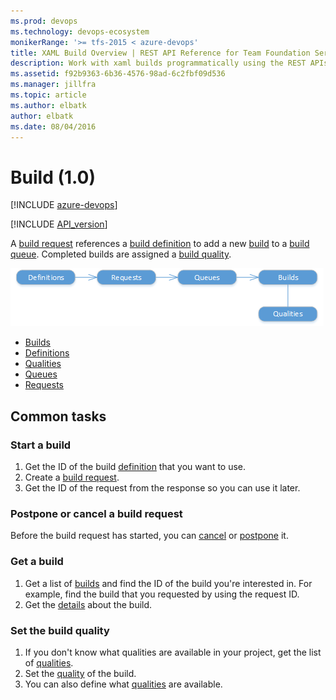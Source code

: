 ```yaml
---
ms.prod: devops
ms.technology: devops-ecosystem
monikerRange: '>= tfs-2015 < azure-devops'
title: XAML Build Overview | REST API Reference for Team Foundation Server
description: Work with xaml builds programmatically using the REST APIs for Team Foundation Server.
ms.assetid: f92b9363-6b36-4576-98ad-6c2fbf09d536
ms.manager: jillfra
ms.topic: article
ms.author: elbatk
author: elbatk
ms.date: 08/04/2016
---
```


# Build (1.0)

[!INCLUDE [azure-devops](../_data/azure-devops-message.md)]

[!INCLUDE [API_version](../_data/version.md)]

A [build request](./requests.md) references a [build definition](./definitions.md) to add a new [build](./builds.md) to a [build queue](./queues.md).
Completed builds are assigned a [build quality](./qualities.md).

![Build resources](./_img/build-resources.png)

* [Builds](./builds.md)
* [Definitions](./definitions.md)
* [Qualities](./qualities.md)
* [Queues](./queues.md)
* [Requests](./requests.md)

## Common tasks

### Start a build

1. Get the ID of the build [definition](./definitions.md) that you want to use.
2. Create a [build request](./requests.md#requestabuild).
3. Get the ID of the request from the response so you can use it later.

### Postpone or cancel a build request

Before the build request has started, you can [cancel](./requests.md#cancelabuildrequest) or [postpone](./requests.md#updatethestatusofabuildrequest) it.

### Get a build

1. Get a list of [builds](./builds.md) and find the ID of the build you're interested in.
For example, find the build that you requested by using the request ID.
2. Get the [details](./builds.md#getbuilddetails) about the build.

### Set the build quality

1. If you don't know what qualities are available in your project, get the list of [qualities](./qualities.md).
2. Set the [quality](./builds.md#setthebuildquality) of the build.
3. You can also define what [qualities](./qualities.md#addaquality) are available.

